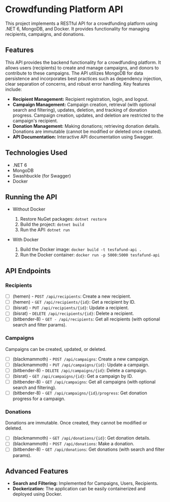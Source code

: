 # Crowdfunding Platform API

This project implements a RESTful API for a crowdfunding platform using .NET 6, MongoDB, and Docker. It provides functionality for managing recipients, campaigns, and donations.

## Features

This API provides the backend functionality for a crowdfunding platform. It allows users (recipients) to create and manage campaigns, and donors to contribute to these campaigns. The API utilizes MongoDB for data persistence and incorporates best practices such as dependency injection, clear separation of concerns, and robust error handling. Key features include:

- **Recipient Management:** Recipient registration, login, and logout.
- **Campaign Management:** Campaign creation, retrieval (with optional search and filtering), updates, deletion, and tracking of donation progress. Campaign creation, updates, and deletion are restricted to the campaign's recipient.
- **Donation Management:** Making donations; retrieving donation details. Donations are immutable (cannot be modified or deleted once created).
- **API Documentation:** Interactive API documentation using Swagger.

## Technologies Used

- .NET 6
- MongoDB
- Swashbuckle (for Swagger)
- Docker

## Running the API

- Without Docker

  1. Restore NuGet packages: `dotnet restore`
  2. Build the project: `dotnet build`
  3. Run the API: `dotnet run`

- With Docker
  1. Build the Docker image: `docker build -t tesfafund-api .`
  2. Run the Docker container: `docker run -p 5000:5000 tesfafund-api`

## API Endpoints

### Recipients

- [ ] (hemen) - `POST /api/recipients`: Create a new recipient.
- [ ] (hemen) - `GET /api/recipients/{id}`: Get a recipient by ID.
- [ ] (bisrat) - `PUT /api/recipients/{id}`: Update a recipient.
- [ ] (bisrat) - `DELETE /api/recipients/{id}`: Delete a recipient.
- [ ] (bitbender-8) - `GET - /api/recipients`: Get all recipients (with optional search and filter params).

### Campaigns

Campaigns can be created, updated, or deleted.

- [ ] (blackmammoth) - `POST /api/campaigns`: Create a new campaign.
- [ ] (blackmammoth) - `PUT /api/campaigns/{id}`: Update a campaign.
- [ ] (bitbender-8) - `DELETE /api/campaigns/{id}`: Delete a campaign.
- [ ] (bisrat) - `GET /api/campaigns/{id}`: Get a campaign by ID.
- [ ] (bitbender-8) - `GET /api/campaigns`: Get all campaigns (with optional search and filtering).
- [ ] (bitbender-8) - `GET /api/campaigns/{id}/progress`: Get donation progress for a campaign.

### Donations

Donations are immutable. Once created, they cannot be modified or deleted.

- [ ] (blackmammoth) - `GET /api/donations/{id}`: Get donation details.
- [ ] (blackmammoth) - `POST /api/donations`: Make a donation.
- [ ] (bitbender-8) - `GET /api/donations`: Get donations (with search and filter params).

## Advanced Features

- **Search and Filtering:** Implemented for Campaigns, Users, Recipients.
- **Dockerization:** The application can be easily containerized and deployed using Docker.
